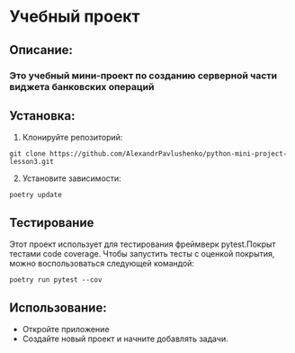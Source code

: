 # Учебный проект
## Описание:
### Это учебный мини-проект по созданию серверной части виджета банковских операций
## Установка:
1. Клонируйте репозиторий:
```
git clone https://github.com/AlexandrPavlushenko/python-mini-project-lesson3.git
```
2. Установите зависимости:
```
poetry update
```
## Тестирование
Этот проект использует для тестирования фреймверк pytest.Покрыт тестами code coverage.
Чтобы запустить тесты с оценкой покрытия, можно воспользоваться следующей командой:
```
poetry run pytest --cov
```
## Использование:
* Откройте приложение 
* Создайте новый проект и начните добавлять задачи.
